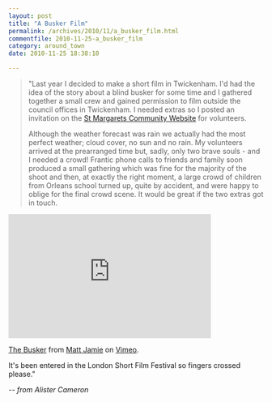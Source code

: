 ```yaml
---
layout: post
title: "A Busker Film"
permalink: /archives/2010/11/a_busker_film.html
commentfile: 2010-11-25-a_busker_film
category: around_town
date: 2010-11-25 18:38:10

---
```


> "Last year I decided to make a short film in Twickenham. I'd had the idea of the story about a blind busker for some time and I gathered together a small crew and gained permission to film outside the council offices in Twickenham. I needed extras so I posted an invitation on the [St Margarets Community Website](/archives/2009/05/calling_all_budding_actors.html) for volunteers.
> 
> Although the weather forecast was rain we actually had the most perfect weather; cloud cover, no sun and no rain. My volunteers arrived at the prearranged time but, sadly, only two brave souls - and I needed a crowd! Frantic phone calls to friends and family soon produced a small gathering which was fine for the majority of the shoot and then, at exactly the right moment, a large crowd of children from Orleans school turned up, quite by accident, and were happy to oblige for the final crowd scene. It would be great if the two extras got in touch.

<iframe src="http://player.vimeo.com/video/16781236" width="400" height="245" frameborder="0">
</iframe>
<p>
<a href="http://vimeo.com/16781236">The Busker</a> from <a href="http://vimeo.com/user1451967">Matt Jamie</a> on <a href="http://vimeo.com">Vimeo</a>.

</p>
It's been entered in the London Short Film Festival so fingers crossed please."

<cite>-- from Alister Cameron</cite>
